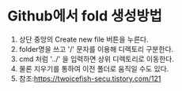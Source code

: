# Github에서 fold 생성방법
1. 상단 중앙의 Create new file 버튼을 누른다.
2. folder명을 쓰고 '/' 문자를 이용해 디렉토리 구분한다.
3. cmd 처럼 '../' 을 입력하면 상위 디렉토리로 이동한다. 
4. 물론 지우기를 통하여 이전 폴더로 움직일 수도 있다.
5. 참조:https://twoicefish-secu.tistory.com/121
